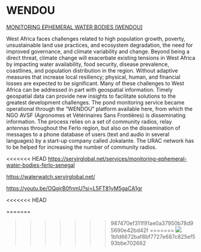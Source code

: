 # WENDOU

[MONITORING EPHEMERAL WATER BODIES (WENDOU)](https://servir.icrisat.org/monitoring-ephemeral-water-bodies-wendou/)


West Africa faces challenges related to high population growth, poverty, unsustainable land use practices, and ecosystem degradation, the need for improved governance, and climate variability and change. Beyond being a direct threat, climate change will exacerbate existing tensions in West Africa by impacting water availability, food security, disease prevalence, coastlines, and population distribution in the region. Without adaptive measures that increase local resiliency; physical, human, and financial losses are expected to be significant. Many of these challenges to West Africa can be addressed in part with geospatial information. Timely geospatial data can provide new insights to facilitate solutions to the greatest development challenges. The pond monitoring service became operational through the “WENDOU” platform available here, from which the NGO AVSF (Agronomes et Vétérinaires Sans Frontières) is disseminating information. The process relies on a set of community radios, relay antennas throughout the Ferlo region, but also on the dissemination of messages to a phone database of users (text and audio in several languages) by a start-up company called Jokalante. The URAC network has to be helped for increasing the number of community radios.

<<<<<<< HEAD
https://servirglobal.net/services/monitoring-ephemeral-water-bodies-ferlo-senegal

https://waterwatch.servirglobal.net/

https://youtu.be/OQgirB0fnmU?si=L5FT81yM5gaCA1gr

<<<<<<< HEAD
<!-- #![](Images/Chirps_Dev_Wendou_FlowChart_2_22 (1).png.png) -->
=======
<!-- #![](Images/workflow.png) -->
>>>>>>> 987470ef311f91ae0a37950b78d95690e42bd42f
=======
![](Images/workflow.png)
>>>>>>> 1bfd6672baf8bf7727e687c825ef593bbe702662

